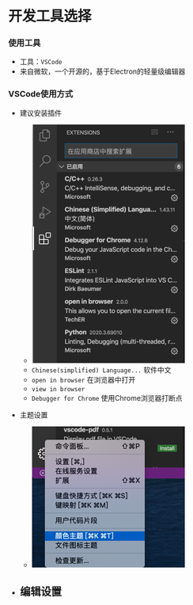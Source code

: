 # 开发工具选择

### 使用工具

- 工具：`VSCode`
- 来自微软，一个开源的，基于Electron的轻量级编辑器



### VSCode使用方式

- 建议安装插件

  - <img src="img/1.png" alt="plugins" style="zoom:50%;" />
  - `Chinese(simplified) Language...` 软件中文
  - `open in browser` 在浏览器中打开
  - `view in browser` 
  - `Debugger for Chrome` 使用Chrome浏览器打断点
- 主题设置

  - <img src="img/2.png" alt="2" style="zoom:50%;" />
- 编辑设置
  - 





